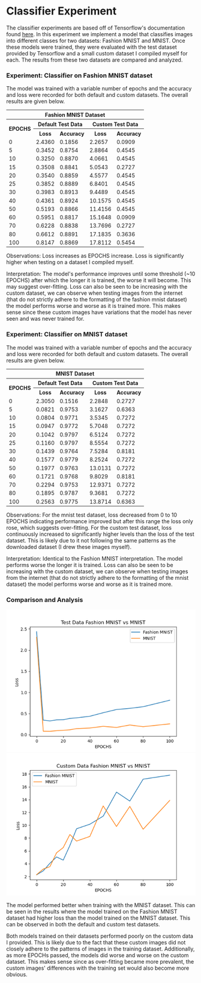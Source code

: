 # Classifier Experiment

The classifier experiments are based off of Tensorflow's documentation
found [here](https://www.tensorflow.org/tutorials/keras/classification). In this experiment we implement a model that
classifies images into different classes for two datasets: Fashion MNIST and MNIST. Once these models were trained, they
were evaluated with the test dataset provided by Tensorflow and a small custom dataset I compiled myself for each. The
results from these two datasets are compared and analyzed.

### Experiment: Classifier on Fashion MNIST dataset

The model was trained with a variable number of epochs and the accuracy and loss
were recorded for both default and custom datasets. The overall results are given below. 

<table>
    <tr>
      <th colspan="5">Fashion MNIST Dataset</th>
    </tr>
    <tr>
      <th rowspan="2">EPOCHS</th>
      <th colspan="2">Default Test Data</th>
      <th colspan="2">Custom Test Data</th>
    </tr>
    <tr>
        <th>Loss</th>
        <th>Accuracy</th>
        <th>Loss</th>
        <th>Accuracy</th>
    </tr>
    <tr>
        <td>0</td>
        <td>2.4360</td>
        <td>0.1856</td>
        <td>2.2657</td>
        <td>0.0909</td>
    </tr>
    <tr>
        <td>5</td>
        <td>0.3452</td>
        <td>0.8754</td>
        <td>2.8864</td>
        <td>0.4545</td>
    </tr>
    <tr>
        <td>10</td>
        <td>0.3250</td>
        <td>0.8870</td>
        <td>4.0661</td>
        <td>0.4545</td>
    </tr>
    <tr>
        <td>15</td>
        <td>0.3508</td>
        <td>0.8841</td>
        <td>5.0543</td>
        <td>0.2727</td>
    </tr>
    <tr>
        <td>20</td>
        <td>0.3540</td>
        <td>0.8859</td>
        <td>4.5577</td>
        <td>0.4545</td>
    </tr>
    <tr>
        <td>25</td>
        <td>0.3852</td>
        <td>0.8889</td>
        <td>6.8401</td>
        <td>0.4545</td>
    </tr>
    <tr>
        <td>30</td>
        <td>0.3983</td>
        <td>0.8913</td>
        <td>9.4489</td>
        <td>0.4545</td>
    </tr>
    <tr>
        <td>40</td>
        <td>0.4361</td>
        <td>0.8924</td>
        <td>10.1575</td>
        <td>0.4545</td>
    </tr>
    <tr>
        <td>50</td>
        <td>0.5193</td>
        <td>0.8866</td>
        <td>11.4156</td>
        <td>0.4545</td>
    </tr>
    <tr>
        <td>60</td>
        <td>0.5951</td>
        <td>0.8817</td>
        <td>15.1648</td>
        <td>0.0909</td>
    </tr>
    <tr>
        <td>70</td>
        <td>0.6228</td>
        <td>0.8838</td>
        <td>13.7696</td>
        <td>0.2727</td>
    </tr>
    <tr>
        <td>80</td>
        <td>0.6612</td>
        <td>0.8891</td>
        <td>17.1835</td>
        <td>0.3636</td>
    </tr>
    <tr>
        <td>100</td>
        <td>0.8147</td>
        <td>0.8869</td>
        <td>17.8112</td>
        <td>0.5454</td>
    </tr>
</table>

Observations: Loss increases as EPOCHS increase. Loss is significantly higher when testing on a dataset I compiled
myself.

Interpretation: The model's performance improves until some threshold (~10 EPOCHS) after which the longer it is trained, 
the worse it will become. This may suggest over-fitting. Loss can also be seen to be increasing with the custom dataset, 
we can observe when testing
images from the internet (that do not strictly adhere to the formatting of the fashion mnist dataset) the model performs
worse and worse as it is trained more. This makes sense since these custom images have variations that the model
has never seen and was never trained for.

### Experiment: Classifier on MNIST dataset

The model was trained with a variable number of epochs and the accuracy and loss
were recorded for both default and custom datasets. The overall results are given below. 

<table>
    <tr>
      <th colspan="5">MNIST Dataset</th>
    </tr>
    <tr>
      <th rowspan="2">EPOCHS</th>
      <th colspan="2">Default Test Data</th>
      <th colspan="2">Custom Test Data</th>
    </tr>
    <tr>
        <th>Loss</th>
        <th>Accuracy</th>
        <th>Loss</th>
        <th>Accuracy</th>
    </tr>
    <tr>
        <td>0</td>
        <td>2.3050</td>
        <td>0.1516</td>
        <td>2.2848</td>
        <td>0.2727</td>
    </tr>
    <tr>
        <td>5</td>
        <td>0.0821</td>
        <td>0.9753</td>
        <td>3.1627</td>
        <td>0.6363</td>
    </tr>
    <tr>
        <td>10</td>
        <td>0.0804</td>
        <td>0.9771</td>
        <td>3.5345</td>
        <td>0.7272</td>
    </tr>
    <tr>
        <td>15</td>
        <td>0.0947</td>
        <td>0.9772</td>
        <td>5.7048</td>
        <td>0.7272</td>
    </tr>
    <tr>
        <td>20</td>
        <td>0.1042</td>
        <td>0.9797</td>
        <td>6.5124</td>
        <td>0.7272</td>
    </tr>
    <tr>
        <td>25</td>
        <td>0.1160</td>
        <td>0.9797</td>
        <td>8.5554</td>
        <td>0.7272</td>
    </tr>
    <tr>
        <td>30</td>
        <td>0.1439</td>
        <td>0.9764</td>
        <td>7.5284</td>
        <td>0.8181</td>
    </tr>
    <tr>
        <td>40</td>
        <td>0.1577</td>
        <td>0.9779</td>
        <td>8.2524</td>
        <td>0.7272</td>
    </tr>
    <tr>
        <td>50</td>
        <td>0.1977</td>
        <td>0.9763</td>
        <td>13.0131</td>
        <td>0.7272</td>
    </tr>
    <tr>
        <td>60</td>
        <td>0.1721</td>
        <td>0.9768</td>
        <td>9.8029</td>
        <td>0.8181</td>
    </tr>
    <tr>
        <td>70</td>
        <td>0.2294</td>
        <td>0.9753</td>
        <td>12.9371</td>
        <td>0.7272</td>
    </tr>
    <tr>
        <td>80</td>
        <td>0.1895</td>
        <td>0.9787</td>
        <td>9.3681</td>
        <td>0.7272</td>
    </tr>
    <tr>
        <td>100</td>
        <td>0.2563</td>
        <td>0.9775</td>
        <td>13.8714</td>
        <td>0.6363</td>
    </tr>
</table>

Observations: For the mnist test dataset, loss decreased from 0 to 10 EPOCHS indicating performance improved but after
this range the loss only rose, which suggests over-fitting. For the custom test dataset, loss continuously increased
to significantly higher levels than the loss of the test dataset. This is likely due to it not following the
same patterns as the downloaded dataset (I drew these images myself).

Interpretation: Identical to the Fashion MNIST interpretation. The model performs worse the longer it is trained. 
Loss can also be seen to be increasing with the custom dataset, we can observe when testing
images from the internet (that do not strictly adhere to the formatting of the mnist dataset) the model performs
worse and worse as it is trained more.

### Comparison and Analysis

![](./readme%20images/Test%20Data%20Fashion%20MNIST%20vs%20MNIST.png)
![](./readme%20images/Custom%20Data%20Fashion%20MNIST%20vs%20MNIST.png)

The model performed better when training with the MNIST dataset. This can be seen in the results where the model
trained on the Fashion MNIST dataset had higher loss than the model trained on the MNIST dataset. This can be observed 
in both the default and custom test datasets.

Both models trained on their datasets performed poorly on the custom data I provided. This is likely due to the fact 
that these custom images did not closely adhere to the patterns of images in the training dataset. Additionally, 
as more EPOCHs passed, the models did worse and worse on the custom dataset. This makes sense since as over-fitting 
became more prevalent, the custom images' differences with the training set would also become more obvious.
